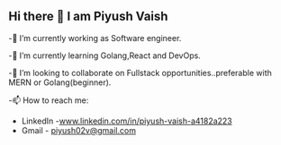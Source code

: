 ## Hi there 👋 I am Piyush Vaish
-🔭 I’m currently working as Software engineer.

-🌱 I’m currently learning Golang,React and DevOps.

-👯 I’m looking to collaborate on Fullstack opportunities..preferable with MERN or Golang(beginner).

-📫 How to reach me:
- LinkedIn -www.linkedin.com/in/piyush-vaish-a4182a223
- Gmail - piyush02v@gmail.com
    

<!--
**piyus02v/piyus02v** is a ✨ _special_ ✨ repository because its `README.md` (this file) appears on your GitHub profile.

Here are some ideas to get you started:
- 🔭 I’m currently working on ...
- 🌱 I’m currently learning ...
- 👯 I’m looking to collaborate on ...
- 🤔 I’m looking for help with ...
- 💬 Ask me about ...
- 📫 How to reach me: ...
- 😄 Pronouns: ...
- ⚡ Fun fact: ...
-->
